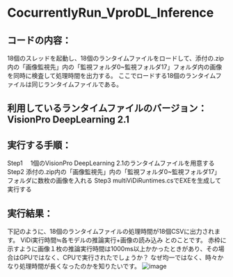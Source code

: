 # CocurrentlyRun_VproDL_Inference
## コードの内容：
18個のスレッドを起動し、18個のランタイムファイルをロードして、添付の.zip内の「画像監視先」内の「監視フォルダ0~監視フォルダ17」フォルダ内の画像を同時に検査して処理時間を出力する。
ここでロードする18個のランタイムファイルは同じランタイムファイルである。

## 利用しているランタイムファイルのバージョン：VisionPro DeepLearning 2.1

## 実行する手順：
Step1 　1個のVisionPro DeepLearning 2.1のランタイムファイルを用意する
Step2   添付の.zip内の「画像監視先」内の「監視フォルダ0~監視フォルダ17」フォルダに数枚の画像を入れる
Step3   multiViDiRuntimes.csでEXEを生成して実行する

## 実行結果：
下記のように、18個のランタイムファイルの処理時間が18個CSVに出力されます。
ViDi実行時間≒各モデルの推論実行+画像の読み込み とのことです。
赤枠に示すように画像１枚の推論実行時間は1000ms以上かかったときがあり、その場合はGPUではなく、CPUで実行されたでしょうか？
なぜ均一ではなく、時々かなり処理時間が長くなったのかを知りたいです。
![image](https://github.com/ThisIsBen/CocurrentlyRun_VproDL_Inference/assets/8150459/b6cda437-2e49-45e7-81d4-22b9e0a87a1e)
